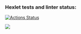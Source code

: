 ### Hexlet tests and linter status:
[![Actions Status](https://github.com/ToxicNN/frontend-project-44/workflows/hexlet-check/badge.svg)](https://github.com/ToxicNN/frontend-project-44/actions)

<a href="https://codeclimate.com/github/ToxicNN/frontend-project-44/maintainability"><img src="https://api.codeclimate.com/v1/badges/0ae900498ba84d470d1a/maintainability" /></a>
